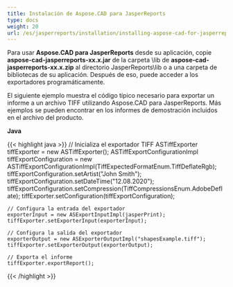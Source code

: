 ```yaml
---
title: Instalación de Aspose.CAD para JasperReports
type: docs
weight: 20
url: /es/jasperreports/installation/installing-aspose-cad-for-jasperreports/
---
```


Para usar **Aspose.CAD para JasperReports** desde su aplicación, copie **aspose-cad-jasperreports-xx.x.jar** de la carpeta \lib de **aspose-cad-jasperreports-xx.x.zip** al directorio JasperReports\lib o a una carpeta de bibliotecas de su aplicación. Después de eso, puede acceder a los exportadores programáticamente.

El siguiente ejemplo muestra el código típico necesario para exportar un informe a un archivo TIFF utilizando Aspose.CAD para JasperReports. Más ejemplos se pueden encontrar en los informes de demostración incluidos en el archivo del producto.

**Java**

{{< highlight java >}}
    // Inicializa el exportador TIFF
    ASTiffExporter tiffExporter = new ASTiffExporter();
    ASTiffExportConfigurationImpl tiffExportConfiguration = new ASTiffExportConfigurationImpl(TiffExpectedFormatEnum.TiffDeflateRgb);
    tiffExportConfiguration.setArtist("John Smith");
    tiffExportConfiguration.setDateTime("12.08.2020");
    tiffExportConfiguration.setCompression(TiffCompressionsEnum.AdobeDeflate);
    tiffExporter.setConfiguration(tiffExportConfiguration);

    // Configura la entrada del exportador
    exporterInput = new ASExportInputImpl(jasperPrint);
    tiffExporter.setExporterInput(exporterInput);

    // Configura la salida del exportador
    exporterOutput = new ASExporterOutputImpl("shapesExample.tiff");
    tiffExporter.setExporterOutput(exporterOutput);

    // Exporta el informe
    tiffExporter.exportReport();
{{< /highlight >}}
